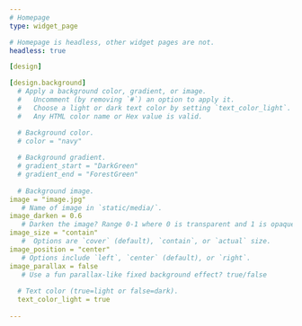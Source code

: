 ```yaml
---
# Homepage
type: widget_page

# Homepage is headless, other widget pages are not.
headless: true

[design]

[design.background]
  # Apply a background color, gradient, or image.
  #   Uncomment (by removing `#`) an option to apply it.
  #   Choose a light or dark text color by setting `text_color_light`.
  #   Any HTML color name or Hex value is valid.

  # Background color.
  # color = "navy"
  
  # Background gradient.
  # gradient_start = "DarkGreen"
  # gradient_end = "ForestGreen"
  
  # Background image.
image = "image.jpg"  
   # Name of image in `static/media/`.
image_darken = 0.6  
   # Darken the image? Range 0-1 where 0 is transparent and 1 is opaque.
image_size = "contain"  
   #  Options are `cover` (default), `contain`, or `actual` size.
image_position = "center"  
   # Options include `left`, `center` (default), or `right`.
image_parallax = false  
   # Use a fun parallax-like fixed background effect? true/false
  
  # Text color (true=light or false=dark).
  text_color_light = true
    
---
```

